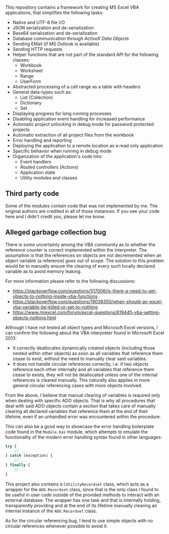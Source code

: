 This repository contains a framework for creating MS Excel VBA applications, that simplifies the following tasks:

- Native and UTF-8 file I/O
- JSON serialization and de-serialization
- Base64 serialization and de-serialization
- Database communication through *ActiveX Data Objects*
- Sending EMail (if MS Outlook is available)
- Sending HTTP requests
- Helper functions that are not part of the standard API for the following classes:
	- Workbook
	- Worksheet
	- Range
	- UserForm
- Abstracted processing of a cell range as a table with headers
- General data-types such as:
	- List (Collection)
	- Dictionary
	- Set
- Displaying progress for long running processes
- Disabling application event handling for increased performance
- Automatic project unlocking in debug mode for password protected projects
- Automatic extraction of all project files from the workbook
- Error handling and reporting
- Deploying the application to a remote location as a read only application
- Specific behavior when running in debug mode
- Organization of the application's code into:
	- Event handlers
	- Routed controllers (Actions)
	- Application state
	- Utility modules and classes

## Third party code

Some of the modules contain code that was not implemented by me. The original authors are credited in all of those instances. If you see your code here and I didn't credit you, please let me know.

## Alleged garbage collection bug

There is some uncertainty among the VBA community as to whether the reference counter is correct implemented within the interpreter. The assumption is that the references on objects are not decremented when an object variable (a reference) goes out of scope. The solution to this problem would be to manually ensure the clearing of every such locally declared variable as to avoid memory leaking.

For more information please refer to the following discussions:
- https://stackoverflow.com/questions/517006/is-there-a-need-to-set-objects-to-nothing-inside-vba-functions
- https://stackoverflow.com/questions/19038350/when-should-an-excel-vba-variable-be-killed-or-set-to-nothing
- https://www.mrexcel.com/forum/excel-questions/619445-vba-setting-objects-nothing.html

Although I have not tested all object types and Microsoft Excel versions, I can confirm the following about the VBA interpreter found in Microsoft Excel 2013:
- It correctly deallocates dynamically created objects (including those nested within other objects) as soon as all variables that reference them cease to exist, without the need to manually clear said variables.
- It does not handle circular references correctly, i.e. if two objects reference each other internally and all variables that reference them cease to exists, they will not be deallocated unless one of the internal references is cleared manually. This naturally also applies in more general circular referencing cases with more objects involved.

From the above, I believe that manual clearing of variables is required only when dealing with specific ADO objects. That is why all procedures that deal with said ADO objects contain a section that takes care of manually clearing all declared variables that reference them at the end of their lifetime, even if an unhandled error was encountered within the procedure.

This can also be a good way to showcase the error handling boilerplate code found in the `Module.bas` module, which attempts to emulate the functionality of the modern error handling syntax found in other languages:
```javascript
try {
	// ...
} catch (exception) {
	// ...
} finally {
	// ...
}
```

This project also contains a `CUtilityRecordset` class, which acts as a wrapper for the `ADO.Recordset` class, since that is the only class I found to be useful in user code outside of the provided methods to interact with an external database. The wrapper has one task and that is internally holding, transparently providing and at the end of its lifetime manually clearing an internal instance of the `ADO.Recordset` class.

As for the circular referencing bug, I tend to use simple objects with no circular references whenever possible to avoid it.

